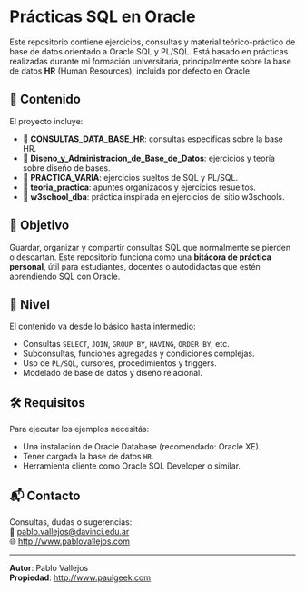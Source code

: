 # Prácticas SQL en Oracle

Este repositorio contiene ejercicios, consultas y material teórico-práctico de base de datos orientado a Oracle SQL y PL/SQL. Está basado en prácticas realizadas durante mi formación universitaria, principalmente sobre la base de datos **HR** (Human Resources), incluida por defecto en Oracle.

## 📘 Contenido

El proyecto incluye:

- 📂 **CONSULTAS_DATA_BASE_HR**: consultas específicas sobre la base HR.
- 📂 **Diseno_y_Administracion_de_Base_de_Datos**: ejercicios y teoría sobre diseño de bases.
- 📂 **PRACTICA_VARIA**: ejercicios sueltos de SQL y PL/SQL.
- 📂 **teoria_practica**: apuntes organizados y ejercicios resueltos.
- 📂 **w3school_dba**: práctica inspirada en ejercicios del sitio w3schools.

## 🎯 Objetivo

Guardar, organizar y compartir consultas SQL que normalmente se pierden o descartan. Este repositorio funciona como una **bitácora de práctica personal**, útil para estudiantes, docentes o autodidactas que estén aprendiendo SQL con Oracle.

## 🧠 Nivel

El contenido va desde lo básico hasta intermedio:

- Consultas `SELECT`, `JOIN`, `GROUP BY`, `HAVING`, `ORDER BY`, etc.
- Subconsultas, funciones agregadas y condiciones complejas.
- Uso de `PL/SQL`, cursores, procedimientos y triggers.
- Modelado de base de datos y diseño relacional.

## 🛠 Requisitos

Para ejecutar los ejemplos necesitás:

- Una instalación de Oracle Database (recomendado: Oracle XE).
- Tener cargada la base de datos `HR`.
- Herramienta cliente como Oracle SQL Developer o similar.

## 📬 Contacto

Consultas, dudas o sugerencias:  
📧 pablo.vallejos@davinci.edu.ar  
🌐 http://www.pablovallejos.com

---

**Autor**: Pablo Vallejos  
**Propiedad**: http://www.paulgeek.com

